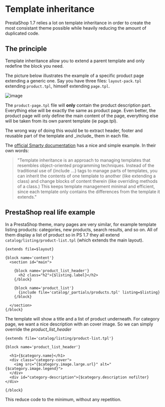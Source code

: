 Template inheritance
====================

PrestaShop 1.7 relies a lot on template inheritance in order to create
the most consistant theme possible while heavily reducing the amount of
duplicated code.

The principle
-------------

Template inheritance allow you to extend a parent template and only
redefine the block you need.

The picture below illustrates the example of a specific product page
extending a generic one. Say you have three files: `layout-pack.tpl`
extending `product.tpl`, himself extending `page.tpl`.

![image](img/template-inheritance.png)

The `product-page.tpl` file will **only** contain the product
description part. Everything else will be exactly the same as product
page. Even better, the product page will only define the main content of
the page, everything else will be taken from its own parent template (ie
page.tpl).

The wrong way of doing this would be to extract header, footer and
reusable part of the template and \_include\_ them in each file.

The [official Smarty documentation](http://www.smarty.net/inheritance)
has a nice and simple example. In their own words:

> "Template inheritance is an approach to managing templates that
> resembles object-oriented programming techniques. Instead of the
> traditional use of {include ...} tags to manage parts of templates,
> you can inherit the contents of one template to another (like
> extending a class) and change blocks of content therein (like
> overriding methods of a class.) This keeps template management minimal
> and efficient, since each template only contains the differences from
> the template it extends."

PrestaShop real life example
----------------------------

In a PrestaShop theme, many pages are very similar, for example template
listing products: categories, new products, search results, and so on.
All of them display a list of product so in PS 1.7 they all extend
`catalog/listing/product-list.tpl` (which extends the main layout).

``` {.sourceCode .html+smarty}
{extends file=$layout}

{block name='content'}
  <section id="main">

    {block name='product_list_header'}
      <h2 class="h2">{$listing.label}</h2>
    {/block}

    {block name='product_list'}
      {include file='catalog/_partials/products.tpl' listing=$listing}
    {/block}

  </section>
{/block}
```

The template will show a title and a list of product underneath. For
category page, we want a nice description with an cover image. So we can
simply override the *product\_list\_header*

``` {.sourceCode .html+smarty}
{extends file='catalog/listing/product-list.tpl'}

{block name='product_list_header'}

  <h1>{$category.name}</h1>
  <div class="category-cover">
    <img src="{$category.image.large.url}" alt="{$category.image.legend}">
  </div>
  <div id="category-description">{$category.description nofilter}</div>

{/block}
```

This reduce code to the minimum, without any repetition.
